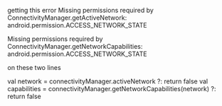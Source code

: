 getting this error 
Missing permissions required by ConnectivityManager.getActiveNetwork: android.permission.ACCESS_NETWORK_STATE

Missing permissions required by ConnectivityManager.getNetworkCapabilities: android.permission.ACCESS_NETWORK_STATE

on these two lines 

 val network = connectivityManager.activeNetwork ?: return false
        val capabilities = connectivityManager.getNetworkCapabilities(network) ?: return false
